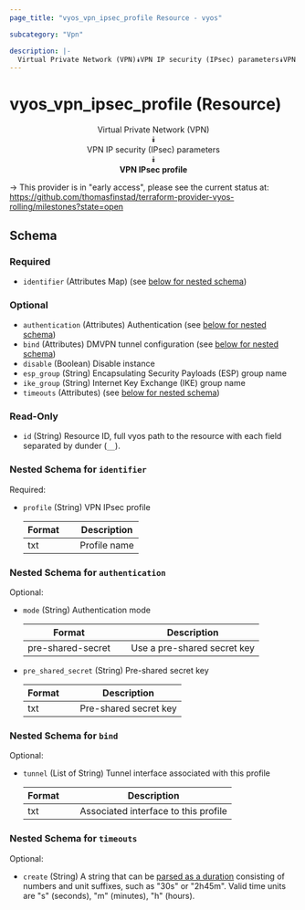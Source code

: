 ```yaml
---
page_title: "vyos_vpn_ipsec_profile Resource - vyos"

subcategory: "Vpn"

description: |- 
  Virtual Private Network (VPN)⯯VPN IP security (IPsec) parameters⯯VPN IPsec profile
---
```


# vyos_vpn_ipsec_profile (Resource)
<center>

Virtual Private Network (VPN)  
⯯  
VPN IP security (IPsec) parameters  
⯯  
**VPN IPsec profile**


</center>

-> This provider is in "early access", please see the current status at: https://github.com/thomasfinstad/terraform-provider-vyos-rolling/milestones?state=open

## Schema

### Required

- `identifier` (Attributes Map) (see [below for nested schema](#nestedatt--identifier))

### Optional

- `authentication` (Attributes) Authentication (see [below for nested schema](#nestedatt--authentication))
- `bind` (Attributes) DMVPN tunnel configuration (see [below for nested schema](#nestedatt--bind))
- `disable` (Boolean) Disable instance
- `esp_group` (String) Encapsulating Security Payloads (ESP) group name
- `ike_group` (String) Internet Key Exchange (IKE) group name
- `timeouts` (Attributes) (see [below for nested schema](#nestedatt--timeouts))

### Read-Only

- `id` (String) Resource ID, full vyos path to the resource with each field separated by dunder (`__`).

<a id="nestedatt--identifier"></a>
### Nested Schema for `identifier`

Required:

- `profile` (String) VPN IPsec profile

    |Format  &emsp;|Description   |
    |----------|----------------|
    |txt     &emsp;|Profile name  |


<a id="nestedatt--authentication"></a>
### Nested Schema for `authentication`

Optional:

- `mode` (String) Authentication mode

    |Format             &emsp;|Description                  |
    |---------------------|-------------------------------|
    |pre-shared-secret  &emsp;|Use a pre-shared secret key  |
- `pre_shared_secret` (String) Pre-shared secret key

    |Format  &emsp;|Description            |
    |----------|-------------------------|
    |txt     &emsp;|Pre-shared secret key  |


<a id="nestedatt--bind"></a>
### Nested Schema for `bind`

Optional:

- `tunnel` (List of String) Tunnel interface associated with this profile

    |Format  &emsp;|Description                           |
    |----------|----------------------------------------|
    |txt     &emsp;|Associated interface to this profile  |


<a id="nestedatt--timeouts"></a>
### Nested Schema for `timeouts`

Optional:

- `create` (String) A string that can be [parsed as a duration](https://pkg.go.dev/time#ParseDuration) consisting of numbers and unit suffixes, such as &#34;30s&#34; or &#34;2h45m&#34;. Valid time units are &#34;s&#34; (seconds), &#34;m&#34; (minutes), &#34;h&#34; (hours).  
